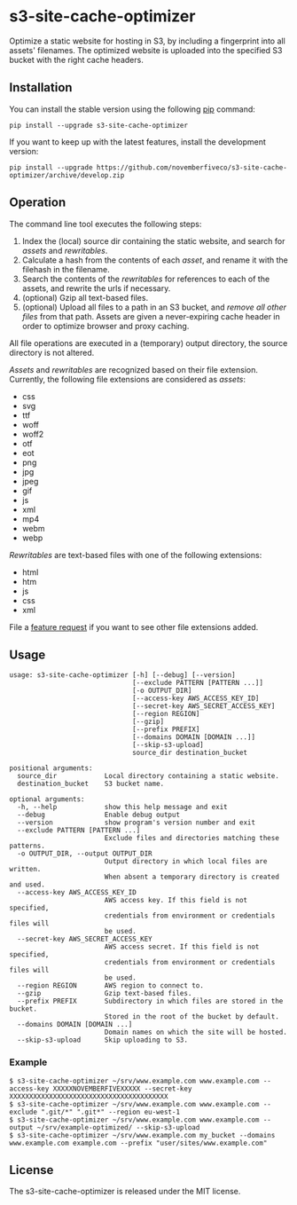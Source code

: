 # s3-site-cache-optimizer

Optimize a static website for hosting in S3, by including a fingerprint into
all assets' filenames. The optimized website is uploaded into the specified S3
bucket with the right cache headers.


## Installation

You can install the stable version using the following [pip](https://pip.pypa.io/en/latest/) 
command:

	pip install --upgrade s3-site-cache-optimizer

If you want to keep up with the latest features, install the development version:

	pip install --upgrade https://github.com/novemberfiveco/s3-site-cache-optimizer/archive/develop.zip


## Operation

The command line tool executes the following steps:

1. Index the (local) source dir containing the static website, and search for _assets_ and 
_rewritables_.
2. Calculate a hash from the contents of each _asset_, and rename it with the filehash in the 
filename.
3. Search the contents of the _rewritables_ for references to each of the assets, and rewrite 
the urls if necessary. 
4. (optional) Gzip all text-based files.
5. (optional) Upload all files to a path in an S3 bucket, and *remove all other files* from that path. 
Assets are given a never-expiring cache header in order to optimize browser and proxy caching.

All file operations are executed in a (temporary) output directory, the source directory is not 
altered.

_Assets_ and _rewritables_ are recognized based on their file extension. Currently, the following
file extensions are considered as _assets_:

- css
- svg
- ttf
- woff
- woff2
- otf
- eot
- png
- jpg
- jpeg
- gif
- js
- xml
- mp4
- webm
- webp

_Rewritables_ are text-based files with one of the following extensions:

- html
- htm
- js
- css
- xml

File a [feature request](https://github.com/novemberfiveco/s3-site-cache-optimizer/issues/new) 
if you want to see other file extensions added.


## Usage

	usage: s3-site-cache-optimizer [-h] [--debug] [--version]
	                               [--exclude PATTERN [PATTERN ...]]
	                               [-o OUTPUT_DIR]
	                               [--access-key AWS_ACCESS_KEY_ID]
	                               [--secret-key AWS_SECRET_ACCESS_KEY]
	                               [--region REGION] 
	                               [--gzip]
	                               [--prefix PREFIX]
	                               [--domains DOMAIN [DOMAIN ...]]
	                               [--skip-s3-upload]
	                               source_dir destination_bucket

	positional arguments:
	  source_dir            Local directory containing a static website.
	  destination_bucket    S3 bucket name.

	optional arguments:
	  -h, --help            show this help message and exit
	  --debug               Enable debug output
	  --version             show program's version number and exit
	  --exclude PATTERN [PATTERN ...]
	                        Exclude files and directories matching these patterns.
	  -o OUTPUT_DIR, --output OUTPUT_DIR
	                        Output directory in which local files are written.
	                        When absent a temporary directory is created and used.
	  --access-key AWS_ACCESS_KEY_ID
	                        AWS access key. If this field is not specified,
	                        credentials from environment or credentials files will
	                        be used.
	  --secret-key AWS_SECRET_ACCESS_KEY
	                        AWS access secret. If this field is not specified,
	                        credentials from environment or credentials files will
	                        be used.
	  --region REGION       AWS region to connect to.
	  --gzip                Gzip text-based files.
	  --prefix PREFIX       Subdirectory in which files are stored in the bucket.
	                        Stored in the root of the bucket by default.
	  --domains DOMAIN [DOMAIN ...]
	                        Domain names on which the site will be hosted.
	  --skip-s3-upload      Skip uploading to S3.


### Example

	$ s3-site-cache-optimizer ~/srv/www.example.com www.example.com --access-key XXXXXNOVEMBERFIVEXXXXX --secret-key XXXXXXXXXXXXXXXXXXXXXXXXXXXXXXXXXXXXXXXX
	$ s3-site-cache-optimizer ~/srv/www.example.com www.example.com --exclude ".git/*" ".git*" --region eu-west-1
	$ s3-site-cache-optimizer ~/srv/www.example.com www.example.com --output ~/srv/example-optimized/ --skip-s3-upload
	$ s3-site-cache-optimizer ~/srv/www.example.com my_bucket --domains www.example.com example.com --prefix "user/sites/www.example.com"

## License

The s3-site-cache-optimizer is released under the MIT license.
